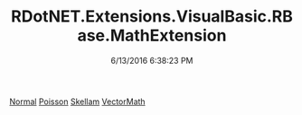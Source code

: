 ﻿---
title: RDotNET.Extensions.VisualBasic.RBase.MathExtension
date: 6/13/2016 6:38:23 PM
---

[Normal](T-RDotNET.Extensions.VisualBasic.RBase.MathExtension.Normal.html)
[Poisson](T-RDotNET.Extensions.VisualBasic.RBase.MathExtension.Poisson.html)
[Skellam](T-RDotNET.Extensions.VisualBasic.RBase.MathExtension.Skellam.html)
[VectorMath](T-RDotNET.Extensions.VisualBasic.RBase.MathExtension.VectorMath.html)
